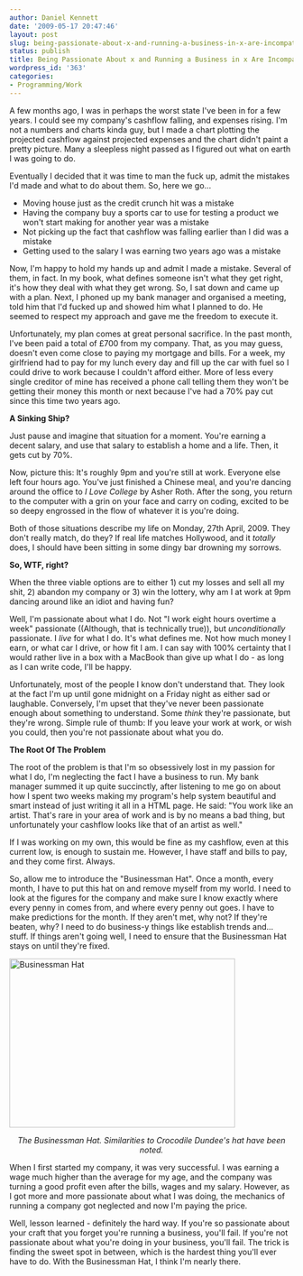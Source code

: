 ```yaml
---
author: Daniel Kennett
date: '2009-05-17 20:47:46'
layout: post
slug: being-passionate-about-x-and-running-a-business-in-x-are-incompatible-discuss
status: publish
title: Being Passionate About x and Running a Business in x Are Incompatible. Discuss.
wordpress_id: '363'
categories:
- Programming/Work
---
```


A few months ago, I was in perhaps the worst state I've been in for a few years. I could see my company's cashflow falling, and expenses rising. I'm not a numbers and charts kinda guy, but I made a chart plotting the projected cashflow against projected expenses and the chart didn't paint a pretty picture. Many a sleepless night passed as I figured out what on earth I was going to do.

Eventually I decided that it was time to man the fuck up, admit the mistakes I'd made and what to do about them. So, here we go...

- Moving house just as the credit crunch hit was a mistake
- Having the company buy a sports car to use for testing a product we won't start making for another year was a mistake 
- Not picking up the fact that cashflow was falling earlier than I did was a mistake 
- Getting used to the salary I was earning two years ago was a mistake

Now, I'm happy to hold my hands up and admit I made a mistake. Several of them, in fact. In my book, what defines someone isn't what they get right, it's how they deal with what they get wrong. So, I sat down and came up with a plan. Next, I phoned up my bank manager and organised a meeting, told him that I'd fucked up and showed him what I planned to do. He seemed to respect my approach and gave me the freedom to execute it. 

Unfortunately, my plan comes at great personal sacrifice. In the past month, I've been paid a total of £700 from my company. That, as you may guess, doesn't even come close to paying my mortgage and bills. For a week, my girlfriend had to pay for my lunch every day and fill up the car with fuel so I could drive to work because I couldn't afford either. More of less every single creditor of mine has received a phone call telling them they won't be getting their money this month or next because I've had a 70% pay cut since this time two years ago. 

<!--more-->

<strong>A Sinking Ship?</strong>

Just pause and imagine that situation for a moment. You're earning a decent salary, and use that salary to establish a home and a life. Then, it gets cut by 70%. 

Now, picture this: It's roughly 9pm and you're still at work. Everyone else left four hours ago. You've just finished a Chinese meal, and you're dancing around the office to <em>I Love College</em> by Asher Roth. After the song, you return to the computer with a grin on your face and carry on coding, excited to be so deepy engrossed in the flow of whatever it is you're doing. 

Both of those situations describe my life on Monday, 27th April, 2009. They don't really match, do they? If real life matches Hollywood, and it <em>totally</em> does, I should have been sitting in some dingy bar drowning my sorrows.

<strong>So, WTF, right?</strong>

When the three viable options are to either 1) cut my losses and sell all my shit, 2) abandon my company or 3) win the lottery, why am I at work at 9pm dancing around like an idiot and having fun?

Well, I'm passionate about what I do. Not "I work eight hours overtime a week" passionate ((Although, that is technically true)), but <em>unconditionally</em> passionate. I <em>live</em> for what I do. It's what defines me. Not how much money I earn, or what car I drive, or how fit I am. I can say with 100% certainty that I would rather live in a box with a MacBook than give up what I do - as long as I can write code, I'll be happy.

Unfortunately, most of the people I know don't understand that. They look at the fact I'm up until gone midnight on a Friday night as either sad or laughable. Conversely, I'm upset that they've never been passionate enough about something to understand. Some <em>think</em> they're passionate, but they're wrong. Simple rule of thumb: If you leave your work at work, or wish you could, then you're not passionate about what you do. 

<strong>The Root Of The Problem</strong>

The root of the problem is that I'm so obsessively lost in my passion for what I do, I'm neglecting the fact I have a business to run. My bank manager summed it up quite succinctly, after listening to me go on about how I spent two weeks making my program's help system beautiful and smart instead of just writing it all in a HTML page. He said: "You work like an artist. That's rare in your area of work and is by no means a bad thing, but unfortunately your cashflow looks like that of an artist as well."

If I was working on my own, this would be fine as my cashflow, even at this current low, is enough to sustain me. However, I have staff and bills to pay, and they come first. Always. 

So, allow me to introduce the "Businessman Hat". Once a month, every month, I have to put this hat on and remove myself from my world. I need to look at the figures for the company and make sure I know exactly where every penny in comes from, and where every penny out goes. I have to make predictions for the month. If they aren't met, why not? If they're beaten, why? I need to do business-y things like establish trends and... stuff. If things aren't going well, I need to ensure that the Businessman Hat stays on until they're fixed. 

<img src="http://danielkennett.org/pictures/for_posts/2009/05/1058wallaroocrocblackjpg.jpeg" alt="Businessman Hat" title="Businessman Hat" width="400" height="300" class="aligncenter size-full wp-image-364" />
<p align="center"><em>The Businessman Hat. Similarities to Crocodile Dundee's hat have been noted.</em></p>

When I first started my company, it was very successful. I was earning a wage much higher than the average for my age, and the company was turning a good profit even after the bills, wages and my salary. However, as I got more and more passionate about what I was doing, the mechanics of running a company got neglected and now I'm paying the price.

Well, lesson learned - definitely the hard way. If you're so passionate about your craft that you forget you're running a business, you'll fail. If you're not passionate about what you're doing in your business, you'll fail. The trick is finding the sweet spot in between, which is the hardest thing you'll ever have to do. With the Businessman Hat, I think I'm nearly there.